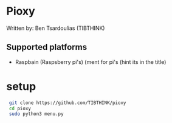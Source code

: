 # Pioxy
Written by: Ben Tsardoulias (TIBTHINK)

## Supported platforms

* Raspbain (Raspsberry pi's)
(ment for pi's (hint its in the title)

# setup

```bash
 git clone https://github.com/TIBTHINK/pioxy
 cd pioxy
 sudo python3 menu.py

 
